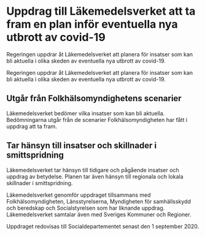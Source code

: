 # Uppdrag till Läkemedelsverket att ta fram en plan inför eventuella nya utbrott av covid-19

Regeringen uppdrar åt Läkemedelsverket att planera för insatser som kan bli aktuella i olika skeden av eventuella nya utbrott av covid-19.

Regeringen uppdrar åt Läkemedelsverket att planera för insatser som kan bli aktuella i olika skeden av eventuella nya utbrott av covid-19.

## Utgår från Folkhälsomyndighetens scenarier

Läkemedelsverket bedömer vilka insatser som kan bli aktuella. Bedömningarna utgår från de scenarier Folkhälsomyndigheten har fått i uppdrag att ta fram.

## Tar hänsyn till insatser och skillnader i smittspridning

Läkemedelsverket tar hänsyn till tidigare och pågående insatser och uppdrag av betydelse. Planen tar även hänsyn till regionala och lokala skillnader i smittspridning.

Läkemedelsverket genomför uppdraget tillsammans med Folkhälsomyndigheten, Länsstyrelserna, Myndigheten för samhällsskydd och beredskap och Socialstyrelsen som har liknande uppdrag. Läkemedelsverket samtalar även med Sveriges Kommuner och Regioner.

Uppdraget redovisas till Socialdepartementet senast den 1 september 2020.
